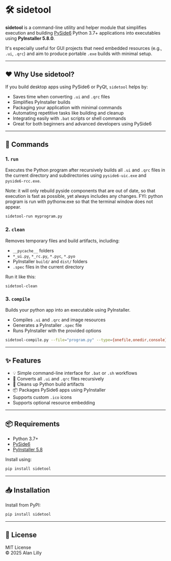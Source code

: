 # 🛠️ sidetool

**sidetool** is a command-line utility and helper module that simplifies execution and building [PySide6](https://doc.qt.io/qtforpython/) Python 3.7+ applications into executables using **PyInstaller 5.8.0**.

It's especially useful for GUI projects that need embedded resources (e.g., `.ui`, `.qrc`) and aim to produce portable `.exe` builds with minimal setup.

---

## ❤️ Why Use sidetool?

If you build desktop apps using PySide6 or PyQt, `sidetool` helps by:

- Saves time when converting `.ui` and `.qrc` files
- Simplifies PyInstaller builds
- Packaging your application with minimal commands
- Automating repetitive tasks like building and cleanup
- Integrating easily with `.bat` scripts or shell commands
- Great for both beginners and advanced developers using PySide6

---

## 🔧 Commands

### 1. `run`

Executes the Python program after recursively builds all `.ui` and `.qrc` files in the current directory and subdirectories using `pyside6-uic.exe` and `pyside6-rcc.exe`.

Note: it will only rebuild pyside components that are out of date, so that execution is fast as possible, yet always includes any changes.
FYI: python program is run with pythonw.exe so that the terminal window does not appear.

```bash
sidetool-run myprogram.py
```

### 2. `clean`

Removes temporary files and build artifacts, including:

- `__pycache__` folders  
- `*_ui.py`, `*_rc.py`, `*.pyc`, `*.pyo`  
- PyInstaller `build/` and `dist/` folders  
- `.spec` files in the current directory

Run it like this:

```cli
sidetool-clean
```

### 3. `compile`

Builds your python app into an executable using PyInstaller.

- Compiles `.ui` and `.qrc` and image resources  
- Generates a PyInstaller `.spec` file  
- Runs PyInstaller with the provided options


```bash
sidetool-compile.py --file="program.py" --type={onefile,onedir,console} [--icon="myicon.ico"] [--embed="sqlite3.dll"]
```

---

## ✨ Features

- 💡 Simple command-line interface for `.bat` or `.sh` workflows 
- 🔄 Converts all `.ui` and `.qrc` files recursively
- 🧹 Cleans up Python build artifacts
- 📦 Packages PySide6 apps using PyInstaller 
- Supports custom `.ico` icons  
- Supports optional resource embedding

---

## 📦 Requirements

- Python 3.7+
- [PySide6](https://pypi.org/project/PySide6/)
- [PyInstaller 5.8](https://pypi.org/project/pyinstaller/)

Install using:

```bash
pip install sidetool
```

---

## 📥 Installation

Install from PyPI:

```bash
pip install sidetool
```

---

## 📝 License

MIT License  
© 2025 Alan Lilly  
